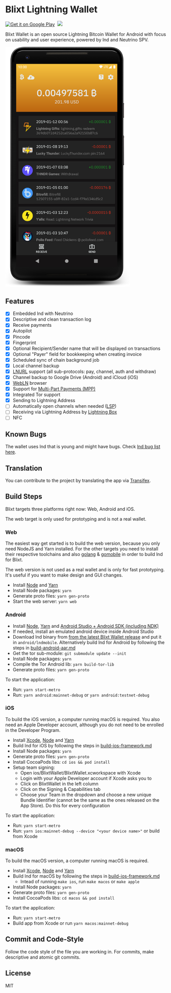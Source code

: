 # Blixt Lightning Wallet

<a href="https://play.google.com/apps/testing/com.blixtwallet"><img alt="Get it on Google Play" height="52" src="https://blixtwallet.github.io/assets/images/google-play-badge-2.png" /></a>&nbsp;
<a href="https://t.me/BlixtWallet"><img height="52" src="https://upload.wikimedia.org/wikipedia/commons/8/82/Telegram_logo.svg" /></a>

Blixt Wallet is an open source Lightning Bitcoin Wallet for Android with focus on usability and user experience,
powered by lnd and Neutrino SPV.

<p>
  <img alt="Blixt Lightning Wallet screenshot" src="blixt-wallet-screenshot.png" width="390" />
</p>

## Features

- [x] Embedded lnd with Neutrino
- [x] Descriptive and clean transaction log
- [x] Receive payments
- [x] Autopilot
- [x] Pincode
- [x] Fingerprint
- [x] Optional Recipient/Sender name that will be displayed on transactions
- [x] Optional "Payer" field for bookkeeping when creating invoice
- [x] Scheduled sync of chain background job
- [x] Local channel backup
- [x] [LNURL](https://github.com/btcontract/lnurl-rfc) support (all sub-protocols: pay, channel, auth and withdraw)
- [x] Channel backup to Google Drive (Android) and iCloud (iOS)
- [x] [WebLN](https://webln.dev/) browser
- [x] Support for [Multi-Part Payments (MPP)](https://lightning.engineering/posts/2020-05-07-mpp/)
- [x] Integrated Tor support
- [x] Sending to Lightning Address
- [ ] Automatically open channels when needed ([LSP](https://github.com/hsjoberg/dunder-lsp))
- [ ] Receiving via Lightning Address by [Lightning Box](https://github.com/hsjoberg/lightning-box)
- [ ] NFC

## Known Bugs

The wallet uses lnd that is young and might have bugs. Check [lnd bug list here](https://github.com/lightningnetwork/lnd/issues?q=is%3Aissue+is%3Aopen+label%3Abug).

## Translation

You can contribute to the project by translating the app via [Transifex](https://www.transifex.com/blixt-wallet/blixt-wallet).

## Build Steps

Blixt targets three platforms right now: Web, Android and iOS.

The web target is only used for prototyping and is not a real wallet.

### Web

The easiest way get started is to build the web version, because you only need NodeJS and Yarn installed.
For the other targets you need to install their respective toolchains and also [golang](https://golang.org) &amp; [gomobile](https://pkg.go.dev/golang.org/x/mobile#section-readme) in order to build lnd for Blixt.

The web version is not used as a real wallet and is only for fast prototyping.
It's useful if you want to make design and GUI changes.

- Install [Node](https://nodejs.org) and [Yarn](https://classic.yarnpkg.com)
- Install Node packages: `yarn`
- Generate proto files: `yarn gen-proto`
- Start the web server: `yarn web`

### Android

- Install [Node](https://nodejs.org), [Yarn](https://classic.yarnpkg.com) and [Android Studio + Android SDK (including NDK)](https://developer.android.com/studio/)
- If needed, install an emulated android device inside Android Studio
- Download lnd binary from [from the latest Blixt Wallet release](https://github.com/hsjoberg/blixt-wallet/releases) and put it in `android/lndmobile`. Alternatively build lnd for Android by following the steps in [build-android-aar.md](build-android-aar.md)
- Get the tor sub-module: `git submodule update --init`
- Install Node packages: `yarn`
- Compile the Tor Android lib: `yarn build-tor-lib`
- Generate proto files: `yarn gen-proto`

To start the application:
- Run: `yarn start-metro`
- Run: `yarn android:mainnet-debug` or `yarn android:testnet-debug`

### iOS

To build the iOS version, a computer running macOS is required. You also need an Apple Developer account, although you do not need to be enrolled in the Developer Program.

- Install [Xcode](https://developer.apple.com/xcode/), [Node](https://nodejs.org) and [Yarn](https://classic.yarnpkg.com/)
- Build lnd for iOS by following the steps in [build-ios-framework.md](build-ios-framework.md)
- Install Node packages: `yarn`
- Generate proto files: `yarn gen-proto`
- Install CocoaPods libs: `cd ios && pod install`
- Setup team signing:
  - Open ios/BlixtWallet/BlixtWallet.xcworkspace with Xcode
  - Login with your Apple Developer account if Xcode asks you to
  - Click on BlixtWallet in the left column
  - Click on the Signing &amp; Capabilities tab
  - Choose your Team in the dropdown and choose a new unique Bundle Identifier (cannot be the same as the ones released on the App Store). Do this for every configuration

To start the application:
- Run: `yarn start-metro`
- Run: `yarn ios:mainnet-debug --device "<your device name>"` or build from Xcode

### macOS

To build the macOS version, a computer running macOS is required.
- Install [Xcode](https://developer.apple.com/xcode/), [Node](https://nodejs.org) and [Yarn](https://classic.yarnpkg.com/)
- Build lnd for macOS by following the steps in [build-ios-framework.md](build-ios-framework.md)
  - Intead of running `make ios`, run `make macos` or `make apple`
- Install Node packages: `yarn`
- Generate proto files: `yarn gen-proto`
- Install CocoaPods libs: `cd macos && pod install`

To start the application:
- Run: `yarn start-metro`
- Build app from Xcode or run `yarn macos:mainnet-debug`

## Commit and Code-Style

Follow the code style of the file you are working in.
For commits, make descriptive and atomic git commits.

## License

MIT

